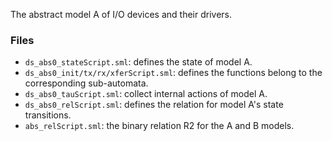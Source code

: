 The abstract model A of I/O devices and their drivers.

### Files
- `ds_abs0_stateScript.sml`: defines the state of model A.
- `ds_abs0_init/tx/rx/xferScript.sml`: defines the functions belong to the corresponding sub-automata.
- `ds_abs0_tauScript.sml`: collect internal actions of model A.
- `ds_abs0_relScript.sml`: defines the relation for model A's state transitions.
- `abs_relScript.sml`: the binary relation R2 for the A and B models. 
